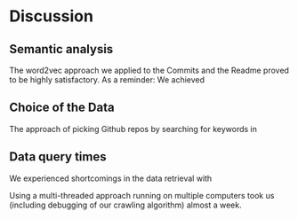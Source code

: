 Discussion
=========

Semantic analysis
-----------------
The word2vec approach we applied to the Commits and the Readme
proved to be highly satisfactory. As a reminder: We achieved


Choice of the Data
------------------
The approach of picking Github repos by searching for keywords
in


Data query times
----------------
We experienced shortcomings in the data retrieval with


Using a multi-threaded approach running on multiple computers
took us (including debugging of our crawling algorithm) almost
a week.
